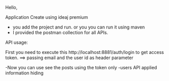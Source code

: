 Hello,

Application Create using ideaj premium 

- you add the project and run. or you you can run it using maven
- I provided the postman collection for all APIs.

API usage:

First you need to execute this http://localhost:8881/auth/login to get access token. 
 ==> passing email and the user id as header parameter

-Now you can use see the posts using the token only
-users API applied information hiding  

